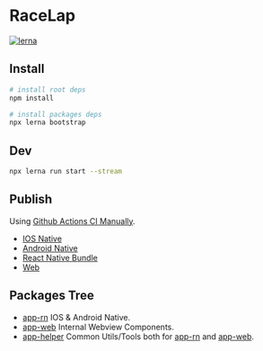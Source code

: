 # RaceLap

[![lerna](https://img.shields.io/badge/maintained%20with-lerna-cc00ff.svg)](https://lerna.js.org/)

## Install

```bash
# install root deps
npm install

# install packages deps
npx lerna bootstrap
```

## Dev

```bash
npx lerna run start --stream
```

## Publish

Using [Github Actions CI Manually](https://docs.github.com/cn/actions/managing-workflow-runs/manually-running-a-workflow).

+ [IOS Native](https://github.com/angrycans/RaceLap2/actions/workflows/ios_build.yml)
+ [Android Native](https://github.com/angrycans/RaceLap2/actions/workflows/android_build.yml)
+ [React Native Bundle](https://github.com/angrycans/RaceLap2/actions/workflows/codepush.yml)
+ [Web](https://github.com/angrycans/RaceLap2/actions/workflows/web_build.yml)

## Packages Tree

+ [app-rn](./packages/app-rn/README.MD) IOS & Android Native.
+ [app-web](./packages/app-web/README.MD) Internal Webview Components.
+ [app-helper](./packages/app-helper/README.MD) Common Utils/Tools both for [app-rn](./packages/app-rn/README.MD) and [app-web](./packages/app-web/README.MD).
